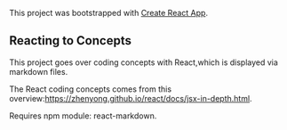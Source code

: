 This project was bootstrapped with [Create React App](https://github.com/facebook/create-react-app).

## Reacting to Concepts

This project goes over coding concepts with React,which is displayed via markdown files.

The React coding concepts comes from this overview:https://zhenyong.github.io/react/docs/jsx-in-depth.html.

Requires npm module: react-markdown.